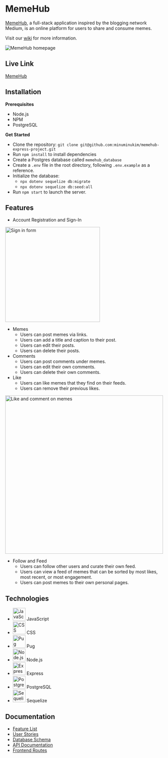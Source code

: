 # MemeHub
[MemeHub](http://memehub-medium-clone.herokuapp.com/), a full-stack application inspired by the blogging network Medium, is an online platform for users to share and consume memes.

Visit our [wiki](https://github.com/minuminukim/memehub-express-project/wiki/MemeHub) for more information.

<img src="./public/images/documentation/memehub-homepage.png" alt="MemeHub homepage">

## Live Link
[MemeHub](http://memehub-medium-clone.herokuapp.com/)
## Installation
**Prerequisites**

 - Node.js
 - NPM
 - PostgreSQL

**Get Started**

 - Clone the repository: `git clone git@github.com:minuminukim/memehub-express-project.git`
 - Run `npm install` to install dependencies
 - Create a Postgres database called `memehub_database`
 - Create a `.env` file in the root directory, following `.env.example` as a reference.
 - Initialize the database:
	 - `npx dotenv sequelize db:migrate`
	 - `npx dotenv sequelize db:seed:all`
- Run `npm start` to launch the server.

## Features
 - Account Registration and Sign-In

<img src="./public/images/documentation/sign-in.png" height=300 alt="Sign in form">

 - Memes
   - Users can post memes via links.
   - Users can add a title and caption to their post.
   - Users can edit their posts.
   - Users can delete their posts.
 - Comments
   - Users can post comments under memes.
   - Users can edit their own comments.
   - Users can delete their own comments.
 - Like
   - Users can like memes that they find on their feeds.
   - Users can remove their previous likes.

 <img src="./public/images/documentation/like-and-comment.gif" height=500 alt="Like and comment on memes">

 - Follow and Feed
   - Users can follow other users and curate their own feed.
   - Users can view a feed of memes that can be sorted by most likes, most recent, or most engagement.
   - Users can post memes to their own personal pages.


## Technologies

- <img src="./public/images/documentation/technologies/jslogo.png" height=40 alt="JavaScript"> JavaScript
- <img src="./public/images/documentation/technologies/css3.png" height=40 alt="CSS"> CSS
- <img src="./public/images/documentation/technologies/pugFace.png" height=40 alt="Pug"> Pug
- <img src="./public/images/documentation/technologies/nodejs.png" height=40 alt="Node.js"> Node.js
- <img src="./public/images/documentation/technologies/express.png" height=40 alt="Express"> Express
- <img src="./public/images/documentation/technologies/postgres.png" height=40 alt="PostgreSQL"> PostgreSQL
- <img src="./public/images/documentation/technologies/sequelize.png" height=40 alt="Sequelize"> Sequelize

## Documentation

- [Feature List](https://github.com/minuminukim/memehub-express-project/wiki/Feature-List)
- [User Stories](https://github.com/minuminukim/memehub-express-project/wiki/User-Stories)
- [Database Schema](https://github.com/minuminukim/memehub-express-project/wiki/Database-Schema)
- [API Documentation](https://github.com/minuminukim/memehub-express-project/wiki/API-Documentation)
- [Frontend Routes](https://github.com/minuminukim/memehub-express-project/wiki/Frontend-Routes) 
